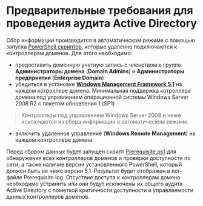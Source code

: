 # Предварительные требования для проведения аудита Active Directory

Сбор информации производится в автоматическом режиме с помощью запуска [PowerShell скриптов](/PowerShell/), которые удаленно подключаются к контроллерам доменов. Для этого необходимо:
- предоставить доменную учетную запись с членством в группе **Администраторы домена** (**Domain Admins**) и **Администраторы предприятия** (**Enterprise Domain**)
- убедиться в установке [**Windows Management Framework 5.1**](https://docs.microsoft.com/ru-ru/powershell/scripting/windows-powershell/wmf/overview?view=powershell-7.2) на каждом котроллере домена. Минимальная поддержка котроллера домена под управлением операционной системы Windows Server 2008 R2 с пакетом обновления 1 (SP1)

> Контроллеры под управлением Windows Server 2008 и ниже исключаются из сбора информации в автоматическом режиме.

- включить удаленное управление (**Windows Remote Management**) на каждом контроллере домена

Перед сбором данных будет запущен скрипт [Prerequisite.ps1](/PowerShell/Prerequisite.ps1) для обнаружения всех контроллеров доменов и проверки доступности по сети, а также наличие версии установленного PowerShell, который должен быть не ниже версии 5.1. Результат будет отображен в лог-файле Prerequisite.log. Отсуствие доступа к контроллерам домена необходимо устранить или они будут исключены их общего аудита Active Directory с пометкой критичности доступности и управляемости данных контроллеров доменов.